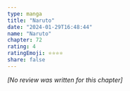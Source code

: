 ```yaml
---
type: manga
title: "Naruto"
date: "2024-01-29T16:48:44"
name: "Naruto"
chapter: 72
rating: 4
ratingEmoji: ⭐️⭐️⭐️⭐️
share: false
---
```


_[No review was written for this chapter]_
